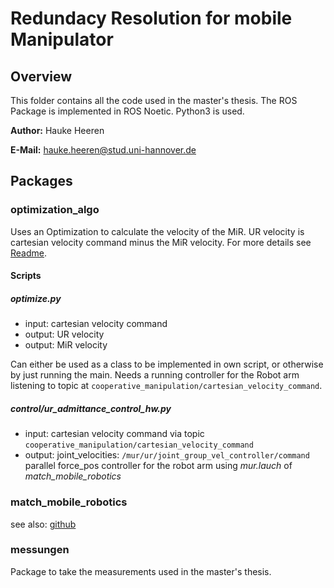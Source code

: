 # Redundacy Resolution for mobile Manipulator
## Overview
This folder contains all the code used in the master's thesis. The ROS Package is implemented in ROS Noetic. Python3 is used. 

**Author:** Hauke Heeren

**E-Mail:** hauke.heeren@stud.uni-hannover.de

## Packages
### optimization_algo 
Uses an Optimization to calculate the velocity of the MiR. UR velocity is cartesian velocity command minus the MiR velocity.
For more details see [Readme](optimization_algo/README.md).

#### Scripts
##### optimize.py 
- input: cartesian velocity command
- output: UR velocity
- output: MiR velocity

Can either be used as a class to be implemented in own script, or otherwise by just running the main.
Needs a running controller for the Robot arm listening to topic at `cooperative_manipulation/cartesian_velocity_command`.

##### control/ur_admittance_control_hw.py
- input: cartesian velocity command via topic `cooperative_manipulation/cartesian_velocity_command`
- output: joint_velocities: `/mur/ur/joint_group_vel_controller/command`
parallel force_pos controller for the robot arm using _mur.lauch_ of _match_mobile_robotics_

### match_mobile_robotics
see also: [github](https://github.com/pumablattlaus/match_mobile_robotics/tree/working_with_optimization)

### messungen
Package to take the measurements used in the master's thesis.
